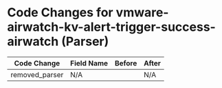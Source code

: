 # Code Changes for vmware-airwatch-kv-alert-trigger-success-airwatch (Parser)

| Code Change | Field Name | Before | After |
|-------------|------------|--------|-------|
| removed_parser | N/A |  | N/A |